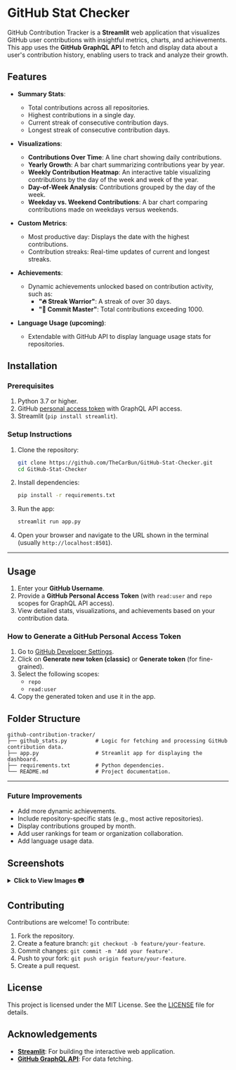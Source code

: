# GitHub Stat Checker

GitHub Contribution Tracker is a **Streamlit** web application that visualizes GitHub user contributions with insightful metrics, charts, and achievements. This app uses the **GitHub GraphQL API** to fetch and display data about a user's contribution history, enabling users to track and analyze their growth.

## Features

- **Summary Stats**:

  - Total contributions across all repositories.
  - Highest contributions in a single day.
  - Current streak of consecutive contribution days.
  - Longest streak of consecutive contribution days.

- **Visualizations**:

  - **Contributions Over Time**: A line chart showing daily contributions.
  - **Yearly Growth**: A bar chart summarizing contributions year by year.
  - **Weekly Contribution Heatmap**: An interactive table visualizing contributions by the day of the week and week of the year.
  - **Day-of-Week Analysis**: Contributions grouped by the day of the week.
  - **Weekday vs. Weekend Contributions**: A bar chart comparing contributions made on weekdays versus weekends.

- **Custom Metrics**:

  - Most productive day: Displays the date with the highest contributions.
  - Contribution streaks: Real-time updates of current and longest streaks.

- **Achievements**:

  - Dynamic achievements unlocked based on contribution activity, such as:
    - **"🔥 Streak Warrior"**: A streak of over 30 days.
    - **"💪 Commit Master"**: Total contributions exceeding 1000.

- **Language Usage (upcoming)**:
  - Extendable with GitHub API to display language usage stats for repositories.

## Installation

### Prerequisites

1. Python 3.7 or higher.
2. GitHub [personal access token](https://docs.github.com/en/authentication/keeping-your-account-and-data-secure/managing-your-personal-access-tokens#creating-a-personal-access-token-classi) with GraphQL API access.
3. Streamlit (`pip install streamlit`).

### Setup Instructions

1. Clone the repository:

   ```bash
   git clone https://github.com/TheCarBun/GitHub-Stat-Checker.git
   cd GitHub-Stat-Checker
   ```

2. Install dependencies:

   ```bash
   pip install -r requirements.txt
   ```

3. Run the app:

   ```bash
   streamlit run app.py
   ```

4. Open your browser and navigate to the URL shown in the terminal (usually `http://localhost:8501`).

---

## Usage

1. Enter your **GitHub Username**.
2. Provide a **GitHub Personal Access Token** (with `read:user` and `repo` scopes for GraphQL API access).
3. View detailed stats, visualizations, and achievements based on your contribution data.

### How to Generate a GitHub Personal Access Token

1. Go to [GitHub Developer Settings](https://github.com/settings/tokens).
2. Click on **Generate new token (classic)** or **Generate token** (for fine-grained).
3. Select the following scopes:
   - `repo`
   - `read:user`
4. Copy the generated token and use it in the app.

## Folder Structure

```
github-contribution-tracker/
├── github_stats.py         # Logic for fetching and processing GitHub contribution data.
├── app.py                  # Streamlit app for displaying the dashboard.
├── requirements.txt        # Python dependencies.
└── README.md               # Project documentation.
```

---

### Future Improvements

- Add more dynamic achievements.
- Include repository-specific stats (e.g., most active repositories).
- Display contributions grouped by month.
- Add user rankings for team or organization collaboration.
- Add language usage data.

## Screenshots

<details>
<summary><b>Click to View Images 📷</b></summary><br>

![image](https://github.com/user-attachments/assets/f8d8ede2-40ea-493a-9c50-ba043492c8be)

![image](https://github.com/user-attachments/assets/c8883411-8afe-403b-bad2-300897bba48d)

![image](https://github.com/user-attachments/assets/a18e3d50-29e9-43a7-91ad-30413c4039e4)

![image](https://github.com/user-attachments/assets/3e87ffb6-30b5-40ee-b1bd-50c1c63ff465)

</details>

## Contributing

Contributions are welcome! To contribute:

1. Fork the repository.
2. Create a feature branch: `git checkout -b feature/your-feature`.
3. Commit changes: `git commit -m 'Add your feature'`.
4. Push to your fork: `git push origin feature/your-feature`.
5. Create a pull request.

## License

This project is licensed under the MIT License. See the [LICENSE](LICENSE) file for details.

## Acknowledgements

- **[Streamlit](https://streamlit.io/)**: For building the interactive web application.
- **[GitHub GraphQL API](https://docs.github.com/en/graphql)**: For data fetching.
